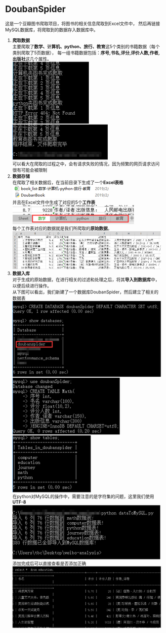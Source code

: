 # DoubanSpider
这是一个豆瓣图书爬取项目，将图书的相关信息爬取到Excel文件中，
然后再链接MySQL数据库，将爬取到的数据存入数据库中。  
1. **爬取数据**  
主要爬取了**数学、计算机、python、旅行、教育**这5个类别的书籍数据（每个类别爬取了5页数据），
每一组书籍数据包括：**序号,书名,评分,评价人数,作者,出版社**这几个属性。  
![正在下载](./Pictures/downloading.png "正在爬取数据")  
![完成下载](./Pictures/downloaded.png "爬取完成")  
可以看大在爬取的过程之中，会有请求失败的情况，因为频繁的网页请求访问很有可能会被限制  
2. **数据存储**  
在爬取了相关数据后，在当前目录下生成了一个**Excel表格**  
![当前目录](./Pictures/fileName.png "生成Excel文件")  
并且在Excel文件中生成了对应的5个**工作表**  
![工作表](./Pictures/showSheetNames.png "对应生成的工作表")  
每个工作表对应的数据就是我们所爬取的**原始数据**。  
![原始数据](./Pictures/showBookInfo.png "爬取到的原始数据")  
3. **数据入库**  
对于生成的原始数据，在进行相关的过滤和处理之后，将其**导入到数据库**中，以便后续进行操作。  
从下图可以看出，我们新建了一个数据库DoubanSpider，然后建立了相关的数据表  
![建数据库](./Pictures/createDB.png "建立一个新的数据库")  
![建数据表](./Pictures/createTable.png "建立相对应的数据表")  
![查看表格](./Pictures/showTables.png "查看已建好的数据表")  
在python对MySQL的操作中，需要注意的是字符集的问题，这里我们使用**UTF-8**  
![添加数据](./Pictures/addData.png "添加数据")  
添加完成后可以直接查看是否添加正确  
![查看数据](./Pictures/showData.png "查看已经添加好的数据")